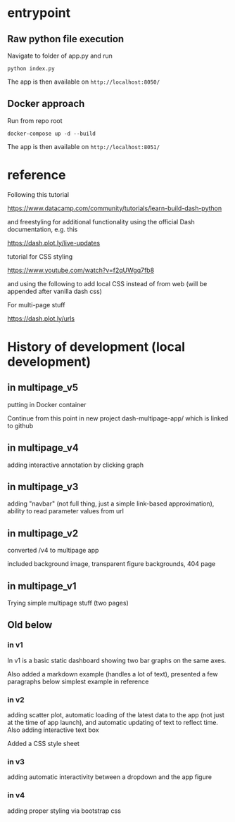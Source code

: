 # entrypoint

## Raw python file execution
Navigate to folder of app.py and run
```
python index.py
```

The app is then available on `http://localhost:8050/`

## Docker approach
Run from repo root
```
docker-compose up -d --build
```
The app is then available on `http://localhost:8051/`

# reference
Following this tutorial

https://www.datacamp.com/community/tutorials/learn-build-dash-python

and freestyling for additional functionality using the official Dash documentation, e.g. this

https://dash.plot.ly/live-updates

tutorial for CSS styling

https://www.youtube.com/watch?v=f2qUWgq7fb8

and using the following to add local CSS instead of from web (will be appended after vanilla dash css)

For multi-page stuff

https://dash.plot.ly/urls


# History of development (local development)

## in multipage_v5
putting in Docker container

Continue from this point in new project dash-multipage-app/ which is linked to github

## in multipage_v4
adding interactive annotation by clicking graph

## in multipage_v3

adding "navbar" (not full thing, just a simple link-based approximation), ability to read parameter values from url

## in multipage_v2

converted /v4 to multipage app

included background image, transparent figure backgrounds, 404 page

## in multipage_v1

Trying simple multipage stuff (two pages)

## Old below

### in v1
In v1 is a basic static dashboard showing two bar graphs on the same axes.

Also added a markdown example (handles a lot of text), presented a few paragraphs below simplest example in reference

### in v2
adding scatter plot, automatic loading of the latest data to the app (not just at the time of app launch), and automatic updating of text to reflect time. Also adding interactive text box

Added a CSS style sheet

### in v3
adding automatic interactivity between a dropdown and the app figure

### in v4
adding proper styling via bootstrap css
